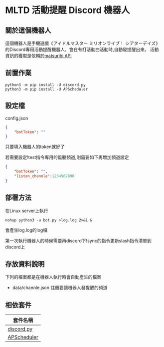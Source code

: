 # MLTD 活動提醒 Discord 機器人

## 關於這個機器人
這個機器人是手機遊戲《アイドルマスター ミリオンライブ！ シアターデイズ》的Discord專用活動提醒機器人，會在有打活動曲活動時,自動發提醒出來。
活動資訊的獲取是依賴於[matsurihi API](https://api.matsurihi.me/docs/)

## 前置作業

```
python3 -m pip install -U discord.py
python3 -m pip install -U APScheduler
```

## 設定檔
config.json
```json
{
    "botToken": ""
}
```
只要填入機器人的token就好了

若需要設定!test指令專用的監聽頻道,則需要如下再增加頻道設定
```json
{
    "botToken": "",
    "listen_channle":1234567890
}
```

## 部署方法
在Linux server上執行
```
nohup python3 -u bot.py >log.log 2>&1 &
```
會產生log.log的log檔

第一次執行機器人的時候需要再discord下!sync的指令更新slash指令清單到discord上

## 存放資料說明
下列的檔案都是在機器人執行時會自動產生的檔案

- data/channle.json 註冊要讓機器人發提醒的頻道

## 相依套件

| 套件名稱 |
| --- |
| [discord.py](https://pypi.org/project/discord.py/) |
| [APScheduler](https://pypi.org/project/APScheduler/) |
